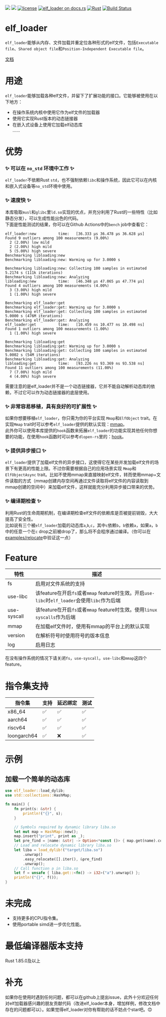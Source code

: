 [![](https://img.shields.io/crates/v/elf_loader.svg)](https://crates.io/crates/elf_loader)
[![](https://img.shields.io/crates/d/elf_loader.svg)](https://crates.io/crates/elf_loader)
[![license](https://img.shields.io/crates/l/elf_loader.svg)](https://crates.io/crates/elf_loader)
[![elf_loader on docs.rs](https://docs.rs/elf_loader/badge.svg)](https://docs.rs/elf_loader)
[![Rust](https://img.shields.io/badge/rust-1.85.0%2B-blue.svg?maxAge=3600)](https://github.com/weizhiao/elf_loader)
[![Build Status](https://github.com/weizhiao/elf_loader/actions/workflows/rust.yml/badge.svg)](https://github.com/cole14/rust-elf/actions)
# elf_loader
`elf_loader`能够从内存、文件加载并重定位各种形式的elf文件，包括`Executable file`、`Shared object file`和`Position-Independent Executable file`。  

[文档](https://docs.rs/elf_loader/)

# 用途
`elf_loader`能够加载各种elf文件，并留下了扩展功能的接口。它能够被使用在以下地方：
* 在操作系统内核中使用它作为elf文件的加载器
* 使用它实现Rust版本的动态链接器
* 在嵌入式设备上使用它加载elf动态库  
......

# 优势
### ✨ 可以在 `no_std` 环境中工作 ✨
`elf_loader`不依赖Rust `std`，也不强制依赖`libc`和操作系统，因此它可以在内核和嵌入式设备等`no_std`环境中使用。

### ✨ 速度快 ✨
本库吸取`musl`和`glibc`里`ld.so`实现的优点，并充分利用了Rust的一些特性（比如静态分发），可以生成性能出色的代码。  
下面是性能测试的结果，你可以在Github Actions中的`bench` job中查看它：
```
elf_loader:new          time:   [36.333 µs 36.478 µs 36.628 µs]
Found 9 outliers among 100 measurements (9.00%)
  2 (2.00%) low mild
  2 (2.00%) high mild
  5 (5.00%) high severe
Benchmarking libloading:new
Benchmarking libloading:new: Warming up for 3.0000 s

Benchmarking libloading:new: Collecting 100 samples in estimated 5.2174 s (111k iterations)
Benchmarking libloading:new: Analyzing
libloading:new          time:   [46.348 µs 47.065 µs 47.774 µs]
Found 4 outliers among 100 measurements (4.00%)
  3 (3.00%) high mild
  1 (1.00%) high severe

Benchmarking elf_loader:get
Benchmarking elf_loader:get: Warming up for 3.0000 s
Benchmarking elf_loader:get: Collecting 100 samples in estimated 5.0000 s (476M iterations)
Benchmarking elf_loader:get: Analyzing
elf_loader:get          time:   [10.459 ns 10.477 ns 10.498 ns]
Found 1 outliers among 100 measurements (1.00%)
  1 (1.00%) high severe

Benchmarking libloading:get
Benchmarking libloading:get: Warming up for 3.0000 s
Benchmarking libloading:get: Collecting 100 samples in estimated 5.0002 s (54M iterations)
Benchmarking libloading:get: Analyzing
libloading:get          time:   [93.226 ns 93.369 ns 93.538 ns]
Found 11 outliers among 100 measurements (11.00%)
  7 (7.00%) high mild
  4 (4.00%) high severe
```
需要注意的是elf_loader并不是一个动态链接器，它并不能自动解析动态库的依赖，不过它可以作为动态链接器的底层使用。

### ✨ 非常容易移植，具有良好的可扩展性 ✨
如果你想要移植`elf_loader`，你只需为你的平台实现 `Mmap`和`ElfObject` trait。在实现`Mmap` trait时可以参考`elf_loader`提供的默认实现：[mmap](https://github.com/weizhiao/elf_loader/tree/main/src/mmap)。  
此外你可以使用本库提供的`hook`函数来拓展`elf_loader`的功能实现其他任何你想要的功能，在使用`hook`函数时可以参考`dlopen-rs`里的：[hook](https://github.com/weizhiao/dlopen-rs/blob/main/src/loader/mod.rs)。

### ✨ 提供异步接口 ✨
`elf_loader`提供了加载elf文件的异步接口，这使得它在某些并发加载elf文件的场景下有更高的性能上限。不过你需要根据自己的应用场景实现 `Mmap`和`ElfObjectAsync` trait。比如不使用mmap来直接映射elf文件，转而使用mmap+文件读取的方式（mmap创建内存空间再通过文件读取将elf文件的内容读取到mmap创建的空间中）来加载elf文件，这样就能充分利用异步接口带来的优势。

### ✨ 编译期检查 ✨
利用Rust的生命周期机制，在编译期检查elf文件的依赖库是否被提前销毁，大大提高了安全性。  
比如说有三个被`elf_loader`加载的动态库`a`,`b`,`c`，其中`c`依赖`b`，`b`依赖`a`，如果`a`，`b`中的任意一个在`c` drop之前被drop了，那么将不会程序通过编译。（你可以在[examples/relocate](https://github.com/weizhiao/elf_loader/blob/main/examples/relocate.rs)中验证这一点）

# Feature

| 特性        | 描述                                                                                          |
| ----------- | --------------------------------------------------------------------------------------------- |
| fs          | 启用对文件系统的支持                                                                          |
| use-libc    | 该feature在开启`fs`或者`mmap` feature时生效。开启`use-libc`时`elf_loader`会使用`libc`作为后端 |
| use-syscall | 该feature在开启`fs`或者`mmap` feature时生效。使用`linux syscalls`作为后端                     |
| mmap        | 在加载elf文件时，使用有mmap的平台上的默认实现                                                 |
| version     | 在解析符号时使用符号的版本信息                                                                |
| log         | 启用日志                                                                                      |

在没有操作系统的情况下请关闭`fs`，`use-syscall`，`use-libc`和`mmap`这四个feature。

# 指令集支持

| 指令集      | 支持 | 延迟绑定 | 测试 |
| ----------- | ---- | -------- | ---- |
| x86_64      | ✅    | ✅        | ✅    |
| aarch64     | ✅    | ✅        | ✅    |
| riscv64     | ✅    | ✅        | ✅    |
| loongarch64 | ✅    | ❌        | ✅    |

# 示例
## 加载一个简单的动态库

```rust
use elf_loader::load_dylib;
use std::collections::HashMap;

fn main() {
    fn print(s: &str) {
        println!("{}", s);
    }

    // Symbols required by dynamic library liba.so
    let mut map = HashMap::new();
    map.insert("print", print as _);
    let pre_find = |name: &str| -> Option<*const ()> { map.get(name).copied() };
    // Load and relocate dynamic library liba.so
    let liba = load_dylib!("target/liba.so")
        .unwrap()
        .easy_relocate([].iter(), &pre_find)
        .unwrap();
    // Call function a in liba.so
    let f = unsafe { liba.get::<fn() -> i32>("a").unwrap() };
    println!("{}", f());
}
```

# 未完成
* 支持更多的CPU指令集。
* 使用portable simd进一步优化性能。

# 最低编译器版本支持
Rust 1.85.0及以上

# 补充
如果你在使用时遇到任何问题，都可以在github上提出issue，此外十分欢迎任何对elf加载器感兴趣的朋友贡献代码（改进elf_loader本身，增加样例，修改文档中存在的问题都可以）。如果觉得elf_loader对你有帮助的话不妨点个star吧。😊